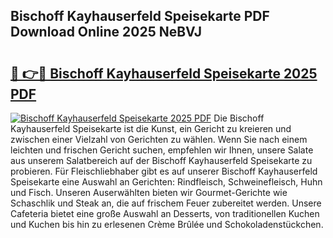 ## Bischoff Kayhauserfeld Speisekarte PDF Download Online 2025 NeBVJ

# <h2><a href="http://gc6ulq.nevu.top/?p=Bischoff+Kayhauserfeld+Speisekarte">🔗 👉🔴 Bischoff Kayhauserfeld Speisekarte 2025 PDF</a></h2>

[![Bischoff Kayhauserfeld Speisekarte 2025 PDF](https://i.imgur.com/dBaPXMq.png)](http://gc6ulq.nevu.top/?p=Bischoff+Kayhauserfeld+Speisekarte)
Die Bischoff Kayhauserfeld Speisekarte ist die Kunst, ein Gericht zu kreieren und zwischen einer Vielzahl von Gerichten zu wählen. Wenn Sie nach einem leichten und frischen Gericht suchen, empfehlen wir Ihnen, unsere Salate aus unserem Salatbereich auf der Bischoff Kayhauserfeld Speisekarte zu probieren. Für Fleischliebhaber gibt es auf unserer Bischoff Kayhauserfeld Speisekarte eine Auswahl an Gerichten: Rindfleisch, Schweinefleisch, Huhn und Fisch. Unseren Auserwählten bieten wir Gourmet-Gerichte wie Schaschlik und Steak an, die auf frischem Feuer zubereitet werden. Unsere Cafeteria bietet eine große Auswahl an Desserts, von traditionellen Kuchen und Kuchen bis hin zu erlesenen Crème Brûlée und Schokoladenstückchen.
